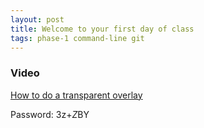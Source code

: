 ```yaml
---
layout: post
title: Welcome to your first day of class
tags: phase-1 command-line git
---
```


### Video
[How to do a transparent overlay](https://us02web.zoom.us/rec/share/vO0oAZGh_15LbJWX-WfZRoAuO7Tfeaa81CQZ-6cFzEozKomA4JJaUeXg6PVf9vn6)

Password: 3z+$Z$BY